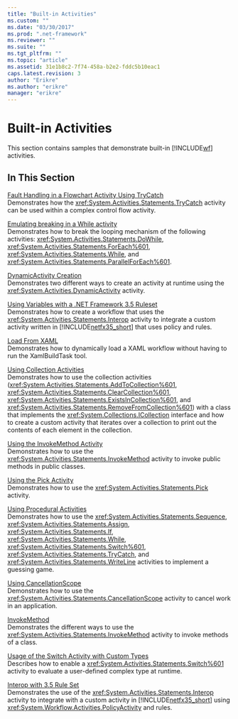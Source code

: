 ```yaml
---
title: "Built-in Activities"
ms.custom: ""
ms.date: "03/30/2017"
ms.prod: ".net-framework"
ms.reviewer: ""
ms.suite: ""
ms.tgt_pltfrm: ""
ms.topic: "article"
ms.assetid: 31e1b8c2-7f74-458a-b2e2-fddc5b10eac1
caps.latest.revision: 3
author: "Erikre"
ms.author: "erikre"
manager: "erikre"
---
```

# Built-in Activities
This section contains samples that demonstrate built-in [!INCLUDE[wf](../../../../includes/wf-md.md)] activities.  
  
## In This Section  
 [Fault Handling in a Flowchart Activity Using TryCatch](../../../../docs/framework/windows-workflow-foundation/samples/fault-handling-in-a-flowchart-activity-using-trycatch.md)  
 Demonstrates how the <xref:System.Activities.Statements.TryCatch> activity can be used within a complex control flow activity.  
  
 [Emulating breaking in a While activity](../../../../docs/framework/windows-workflow-foundation/samples/emulating-breaking-in-a-while-activity.md)  
 Demonstrates how to break the looping mechanism of the following activities: <xref:System.Activities.Statements.DoWhile>, <xref:System.Activities.Statements.ForEach%601>, <xref:System.Activities.Statements.While>, and <xref:System.Activities.Statements.ParallelForEach%601>.  
  
 [DynamicActivity Creation](../../../../docs/framework/windows-workflow-foundation/samples/dynamicactivity-creation.md)  
 Demonstrates two different ways to create an activity at runtime using the <xref:System.Activities.DynamicActivity> activity.  
  
 [Using Variables with a .NET Framework 3.5 Ruleset](../../../../docs/framework/windows-workflow-foundation/samples/using-variables-with-dotnet-ruleset.md)  
 Demonstrates how to create a workflow that uses the <xref:System.Activities.Statements.Interop> activity to integrate a custom activity written in [!INCLUDE[netfx35_short](../../../../includes/netfx35-short-md.md)] that uses policy and rules.  
  
 [Load From XAML](../../../../docs/framework/windows-workflow-foundation/samples/load-from-xaml.md)  
 Demonstrates how to dynamically load a XAML workflow without having to run the XamlBuildTask tool.  
  
 [Using Collection Activities](../../../../docs/framework/windows-workflow-foundation/samples/using-collection-activities.md)  
 Demonstrates how to use the collection activities (<xref:System.Activities.Statements.AddToCollection%601>, <xref:System.Activities.Statements.ClearCollection%601>, <xref:System.Activities.Statements.ExistsInCollection%601>, and <xref:System.Activities.Statements.RemoveFromCollection%601>) with a class that implements the <xref:System.Collections.ICollection> interface and how to create a custom activity that iterates over a collection to print out the contents of each element in the collection.  
  
 [Using the InvokeMethod Activity](../../../../docs/framework/windows-workflow-foundation/samples/using-the-invokemethod-activity.md)  
 Demonstrates how to use the <xref:System.Activities.Statements.InvokeMethod> activity to invoke public methods in public classes.  
  
 [Using the Pick Activity](../../../../docs/framework/windows-workflow-foundation/samples/using-the-pick-activity.md)  
 Demonstrates how to use the <xref:System.Activities.Statements.Pick> activity.  
  
 [Using Procedural Activities](../../../../docs/framework/windows-workflow-foundation/samples/using-procedural-activities.md)  
 Demonstrates how to use the <xref:System.Activities.Statements.Sequence>, <xref:System.Activities.Statements.Assign>, <xref:System.Activities.Statements.If>, <xref:System.Activities.Statements.While>, <xref:System.Activities.Statements.Switch%601>, <xref:System.Activities.Statements.TryCatch>, and <xref:System.Activities.Statements.WriteLine> activities to implement a guessing game.  
  
 [Using CancellationScope](../../../../docs/framework/windows-workflow-foundation/samples/using-cancellationscope.md)  
 Demonstrates how to use the <xref:System.Activities.Statements.CancellationScope> activity to cancel work in an application.  
  
 [InvokeMethod](../../../../docs/framework/windows-workflow-foundation/samples/invokemethod.md)  
 Demonstrates the different ways to use the <xref:System.Activities.Statements.InvokeMethod> activity to invoke methods of a class.  
  
 [Usage of the Switch Activity with Custom Types](../../../../docs/framework/windows-workflow-foundation/samples/usage-of-the-switch-activity-with-custom-types.md)  
 Describes how to enable a <xref:System.Activities.Statements.Switch%601> activity to evaluate a user-defined complex type at runtime.  
  
 [Interop with 3.5 Rule Set](../../../../docs/framework/windows-workflow-foundation/samples/interop-with-3-5-rule-set.md)  
 Demonstrates the use of the <xref:System.Activities.Statements.Interop> activity to integrate with a custom activity in [!INCLUDE[netfx35_short](../../../../includes/netfx35-short-md.md)] using <xref:System.Workflow.Activities.PolicyActivity> and rules.
